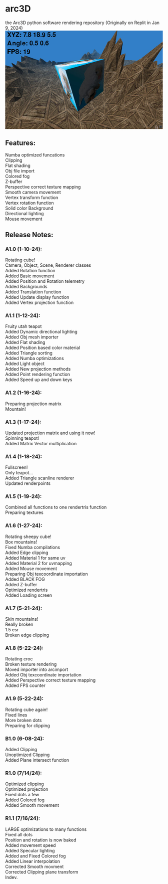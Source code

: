 # arc3D
the Arc3D python software rendering repository (Originally on Replit in Jan 9, 2024)
![Funny demo](/images/Demo.png)

## Features:
Numba optimized funcations\
Clipping\
Flat shading\
Obj file import\
Colored fog\
Z-buffer\
Perspective correct texture mapping\
Smooth camera movement \
Vertex transform function\
Vertex rotation function\
Solid color Background\
Directional lighting\
Mouse movement

## Release Notes:
### A1.0 (1-10-24):
Rotating cube!\
Camera, Object, Scene, Renderer classes\
Added Rotation function\
Added Basic movement\
Added Position and Rotation telemetry\
Added Backgrounds\
Added Translation function\
Added Update display function\
Added Vertex projection function
### A1.1 (1-12-24):
Fruity utah teapot\
Added Dynamic directional lighting\
Added Obj mesh importer\
Added Flat shading\
Added Position based color material\
Added Triangle sorting\
Added Numba optimizations\
Added Light object\
Added New projection methods\
Added Point rendering function\
Added Speed up and down keys
### A1.2 (1-16-24):
Preparing projection matrix\
Mountain!
### A1.3 (1-17-24):
Updated projection matrix and using it now!\
Spinning teapot!\
Added Matrix Vector multiplication
### A1.4 (1-18-24):
Fullscreen!\
Only teapot...\
Added Triangle scanline renderer\
Updated renderpoints
### A1.5 (1-19-24):
Combined all functions to one rendertris function\
Preparing textures
### A1.6 (1-27-24):
Rotating sheepy cube!\
Box mountains!\
Fixed Numba compilations\
Added Edge clipping\
Added Material 1 for same uv\
Added Material 2 for uvmapping\
Added Mouse movement\
Preparing Obj texcoordinate importation\
Added BLACK FOG\
Added Z-buffer\
Optimized rendertris\
Added Loading screen
### A1.7 (5-21-24):
Skin mountains!\
Really broken\
1.5 esr\
Broken edge clipping
### A1.8 (5-22-24):
Rotating croc\
Broken texture rendering\
Moved importer into arcimport\
Added Obj texcoordinate importation\
Added Perspective correct texture mapping\
Added FPS counter
### A1.9 (5-22-24):
Rotating cube again!\
Fixed lines\
More broken dots\
Preparing for clipping
### B1.0 (6-08-24):
Added Clipping\
Unoptimized Clipping\
Added Plane intersect function
### R1.0 (7/14/24):
Optimized clipping\
Optimized projection\
Fixed dots a few\
Added Colored fog\
Added Smooth movement
### R1.1 (7/16/24):
LARGE optimizations to many functions\
Fixed all dots\
Position and rotation is now baked\
Added movement speed\
Added Specular lighting\
Added and Fixed Colored fog\
Added Linear interpolation\
Corrected Smooth movment\
Corrected Clipping plane transform\
Indev.
